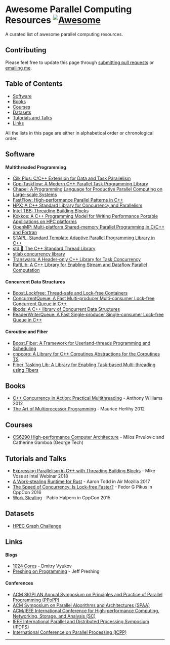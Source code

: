 # Awesome Parallel Computing Resources [![Awesome](https://cdn.rawgit.com/sindresorhus/awesome/d7305f38d29fed78fa85652e3a63e154dd8e8829/media/badge.svg)](https://github.com/sindresorhus/awesome)
A curated list of awesome parallel computing resources.

## Contributing
Please feel free to update this page through [submitting pull requests][GitHub pull requests] or 
[emailing me][email me].

## Table of Contents

 - [Software](#software)
 - [Books](#books)
 - [Courses](#courses)
 - [Datasets](#datasets)
 - [Tutorials and Talks](#tutorials-and-talks)
 - [Links](#links)

All the lists in this page are either in alphabetical order or chronological order.

## Software

#### Multithreaded Programming

- [Cilk Plus: C/C++ Extension for Data and Task Parallelism](https://www.cilkplus.org/)
- [Cpp-Taskflow: A Modern C++ Parallel Task Programming Library](https://github.com/cpp-taskflow/cpp-taskflow)
- [Chapel: A Programming Language for Productive Parallel Computing on Large-scale Systems](https://chapel-lang.org/)
- [FastFlow: High-performance Parallel Patterns in C++](https://github.com/fastflow/fastflow)
- [HPX: A C++ Standard Library for Concurrency and Parallelism](https://github.com/STEllAR-GROUP/hpx)
- [Intel TBB: Threading Building Blocks](https://www.threadingbuildingblocks.org/)
- [Kokkos: A C++ Programming Model for Writing Performance Portable Applications on HPC platforms](https://github.com/kokkos/kokkos)
- [OpenMP: Multi-platform Shared-memory Parallel Programming in C/C++ and Fortran](https://www.openmp.org/)
- [STAPL: Standard Template Adaptive Parallel Programming Library in C++](https://parasol.tamu.edu/stapl/)
- [std::thread: The C++ Standard Thread Library](https://en.cppreference.com/w/cpp/thread/thread)
- [stlab concurrency library](http://stlab.cc/libraries/concurrency/)
- [Transwarp: A Header-only C++ Library for Task Concurrency](https://github.com/bloomen/transwarp)
- [RaftLib: A C++ Library for Enabling Stream and Dataflow Parallel Computation](https://github.com/RaftLib/RaftLib) 

#### Concurrent Data Structures

- [Boost.Lockfree: Thread-safe and Lock-free Containers](https://github.com/boostorg/lockfree)
- [ConcurrentQueue: A Fast Multi-producer Multi-consumer Lock-free Concurrent Queue in C++](https://github.com/cameron314/concurrentqueue)
- [libcds: A C++ library of Concurrent Data Structures](https://github.com/khizmax/libcds)
- [ReaderWriterQueue: A Fast Single-producer Single-consumer Lock-free Queue in C++](https://github.com/cameron314/readerwriterqueue)

#### Coroutine and Fiber

- [Boost.Fiber: A Framework for Userland-threads Programming and Scheduling](https://github.com/boostorg/fiber)
- [cppcoro: A Library for C++ Coroutines Abstractions for the Coroutines TS](https://github.com/lewissbaker/cppcoro)
- [Fiber Tasking Lib: A Library for Enabling Task-based Multi-threading using Fibers](https://github.com/RichieSams/FiberTaskingLib)


## Books

- [C++ Concurrency in Action: Practical Multithreading](https://www.manning.com/books/c-plus-plus-concurrency-in-action) - Anthony Williams 2012
- [The Art of Multiprocessor Programming](https://www.amazon.com/Art-Multiprocessor-Programming-Revised-Reprint/dp/0123973376/ref=sr_1_1?ie=UTF8&qid=1438003865&sr=8-1&keywords=maurice+herlihy) - Maurice Herlihy 2012


## Courses

- [CS6290 High-performance Computer Architecture](https://www.udacity.com/course/high-performance-computer-architecture--ud007) - Milos Prvulovic and Catherine Gamboa (George Tech)

## Tutorials and Talks

- [Expressing Parallelism in C++ with Threading Building Blocks](https://www.youtube.com/watch?v=9Otq_fcUnPE) - Mike Voss at Intel Webinar 2018
- [A Work-stealing Runtime for Rust](https://www.youtube.com/watch?v=4DQakkJ8XLI) - Aaron Todd in Air Mozilla 2017
- [The Speed of Concurrency: Is Lock-free Faster?](https://www.youtube.com/watch?v=9hJkWwHDDxs) - Fedor G Pikus in CppCon 2016
- [Work Stealing](https://www.youtube.com/watch?v=iLHNF7SgVN4) - Pablo Halpern in CppCon 2015



## Datasets

- [HPEC Graph Challenge](https://graphchallenge.mit.edu/)


## Links

#### Blogs
 - [1024 Cores](http://www.1024cores.net/) - Dmitry Vyukov 
 - [Preshing on Programming](https://preshing.com/) - Jeff Preshing
  
#### Conferences

 - [ACM SIGPLAN Annual Symposium on Principles and Practice of Parallel Programming (PPoPP)](https://ppopp19.sigplan.org/home)
 - [ACM Symposium on Parallel Algorithms and Architectures (SPAA)](https://spaa.acm.org/)
 - [ACM/IEEE International Conference for High-performance Computing, Networking, Storage, and Analysis (SC)](https://sc19.supercomputing.org/)
 - [IEEE International Parallel and Distributed Processing Symposium (IPDPS)](http://www.ipdps.org/)
 - [International Conference on Parallel Processing (ICPP)](https://www.hpcs.cs.tsukuba.ac.jp/icpp2019/)


* * *

[GitHub pull requests]:  https://github.com/cpp-taskflow/cpp-taskflow/pulls
[email me]:              mailto:twh760812@gmail.com
